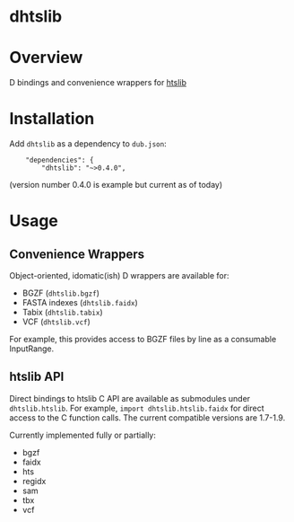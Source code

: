 dhtslib
=======


# Overview

D bindings and convenience wrappers for [htslib](https://github.com/samtools/htslib)

# Installation

Add `dhtslib` as a dependency to `dub.json`:

```
    "dependencies": {
        "dhtslib": "~>0.4.0",
```
(version number 0.4.0 is example but current as of today)

# Usage

## Convenience Wrappers

Object-oriented, idomatic(ish) D wrappers are available for:

* BGZF (`dhtslib.bgzf`)
* FASTA indexes (`dhtslib.faidx`)
* Tabix (`dhtslib.tabix`)
* VCF (`dhtslib.vcf`)

For example, this provides access to BGZF files by line as a consumable InputRange.

## htslib API

Direct bindings to htslib C API are available as submodules under `dhtslib.htslib`. For example, `import dhtslib.htslib.faidx` for direct access to the C function calls. The current compatible versions are 1.7-1.9.

Currently implemented fully or partially:

* bgzf
* faidx
* hts
* regidx
* sam
* tbx
* vcf
